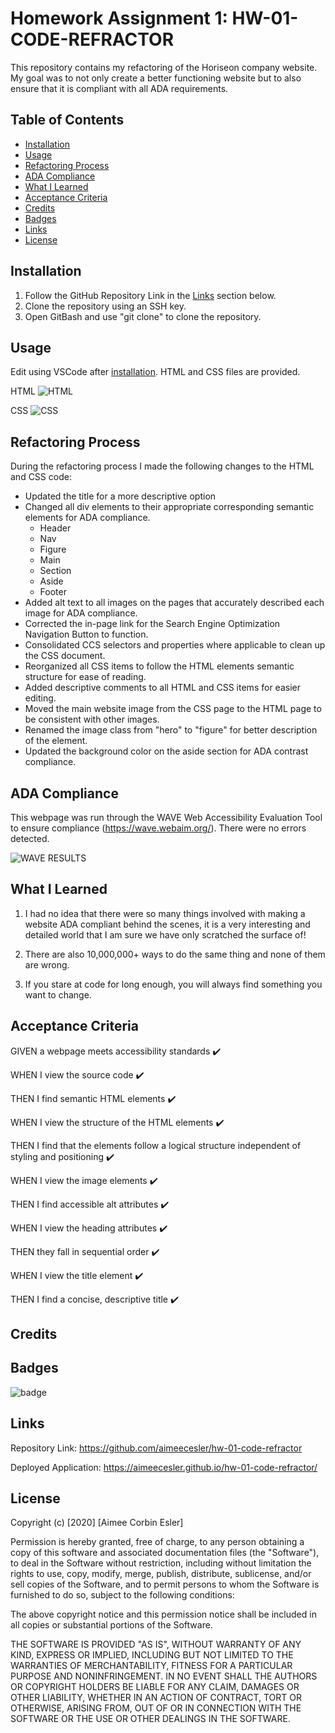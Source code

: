 # Homework Assignment 1: HW-01-CODE-REFRACTOR
This repository contains my refactoring of the Horiseon company website. My goal was to not only create a better functioning website but to also ensure that it is compliant with all ADA requirements.

## Table of Contents
* [Installation](#installation)
* [Usage](#Usage)
* [Refactoring Process](#Refactoring-Process)
* [ADA Compliance](#ada-compliance)
* [What I Learned](#what-i-learned)
* [Acceptance Criteria](#acceptance-criteria)
* [Credits](#credits)
* [Badges](#badges)
* [Links](#Links)
* [License](#license)

## Installation
1. Follow the GitHub Repository Link in the [Links](#Links) section below.
1. Clone the repository using an SSH key.
1. Open GitBash and use "git clone" to clone the repository.

## Usage
Edit using VSCode after [installation](#installation). HTML and CSS files are provided.

HTML
![HTML](HTML.PNG)

CSS
![CSS](CSS.PNG)

## Refactoring Process
During the refactoring process I made the following changes to the HTML and CSS code:
* Updated the title for a more descriptive option
* Changed all div elements to their appropriate corresponding semantic elements for ADA compliance.
    * Header
    * Nav
    * Figure
    * Main
    * Section
    * Aside
    * Footer
* Added alt text to all images on the pages that accurately described each image for ADA compliance.
* Corrected the in-page link for the Search Engine Optimization Navigation Button to function.
* Consolidated CCS selectors and properties where applicable to clean up the CSS document.
* Reorganized all CSS items to follow the HTML elements semantic structure for ease of reading.
* Added descriptive comments to all HTML and CSS items for easier editing.
* Moved the main website image from the CSS page to the HTML page to be consistent with other images.
* Renamed the image class from "hero" to "figure" for better description of the element.
* Updated the background color on the aside section for ADA contrast compliance.

## ADA Compliance
This webpage was run through the WAVE Web Accessibility Evaluation Tool to ensure compliance (https://wave.webaim.org/). There were no errors detected.

![WAVE RESULTS](WAVE.PNG)

## What I Learned
1. I had no idea that there were so many things involved with making a website ADA compliant behind the scenes, it is a very interesting and detailed world that I am sure we have only scratched the surface of!

1. There are also 10,000,000+ ways to do the same thing and none of them are wrong.

1. If you stare at code for long enough, you will always find something you want to change.

## Acceptance Criteria

GIVEN a webpage meets accessibility standards :heavy_check_mark:

WHEN I view the source code :heavy_check_mark:

THEN I find semantic HTML elements :heavy_check_mark:

WHEN I view the structure of the HTML elements :heavy_check_mark:

THEN I find that the elements follow a logical structure independent of styling and positioning :heavy_check_mark:

WHEN I view the image elements :heavy_check_mark:

THEN I find accessible alt attributes :heavy_check_mark:

WHEN I view the heading attributes :heavy_check_mark:

THEN they fall in sequential order :heavy_check_mark:

WHEN I view the title element :heavy_check_mark:

THEN I find a concise, descriptive title :heavy_check_mark:

## Credits




## Badges
![badge](https://img.shields.io/github/issues-raw/aimeecesler/hw-01-code-refractor)

## Links
Repository Link: https://github.com/aimeecesler/hw-01-code-refractor

Deployed Application: https://aimeecesler.github.io/hw-01-code-refractor/

## License
Copyright (c) [2020] [Aimee Corbin Esler]

Permission is hereby granted, free of charge, to any person obtaining a copy
of this software and associated documentation files (the "Software"), to deal
in the Software without restriction, including without limitation the rights
to use, copy, modify, merge, publish, distribute, sublicense, and/or sell
copies of the Software, and to permit persons to whom the Software is
furnished to do so, subject to the following conditions:

The above copyright notice and this permission notice shall be included in all
copies or substantial portions of the Software.

THE SOFTWARE IS PROVIDED "AS IS", WITHOUT WARRANTY OF ANY KIND, EXPRESS OR
IMPLIED, INCLUDING BUT NOT LIMITED TO THE WARRANTIES OF MERCHANTABILITY,
FITNESS FOR A PARTICULAR PURPOSE AND NONINFRINGEMENT. IN NO EVENT SHALL THE
AUTHORS OR COPYRIGHT HOLDERS BE LIABLE FOR ANY CLAIM, DAMAGES OR OTHER
LIABILITY, WHETHER IN AN ACTION OF CONTRACT, TORT OR OTHERWISE, ARISING FROM,
OUT OF OR IN CONNECTION WITH THE SOFTWARE OR THE USE OR OTHER DEALINGS IN THE
SOFTWARE.
